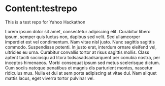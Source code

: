 Content:testrepo
========

This is a test repo for Yahoo Hackathon

Lorem ipsum dolor sit amet, consectetur adipiscing elit. Curabitur libero ipsum, semper quis luctus non, dapibus sed velit. Sed ullamcorper imperdiet est vel condimentum. Nam vitae nisl justo. Nunc sagittis sagittis commodo. Suspendisse potenti. In justo erat, interdum ornare eleifend vel, ultricies eu urna. Curabitur convallis tortor at risus sagittis mollis. Class aptent taciti sociosqu ad litora todsasadsadsarquent per conubia nostra, per inceptos himenaeos. Morbi consequat ipsum sed metus scelerisque dictum. Cum sociis natoque penatibus et magnis dis parturient montes, nascetur ridiculus mus. Nulla et dui at sem porta adipiscing at vitae dui. Nam aliquet mattis lacus, eget viverra tortor pulvinar vel.


